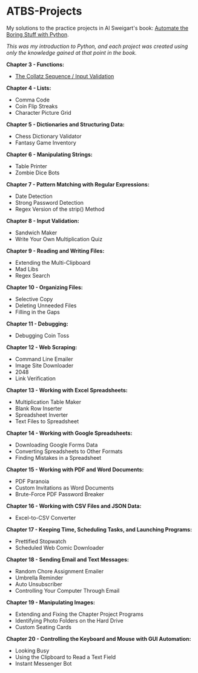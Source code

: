 # ATBS-Projects
My solutions to the practice projects in Al Sweigart's book: [Automate the Boring Stuff with Python](https://automatetheboringstuff.com).

_This was my introduction to Python, and each project was created using only the knowledge gained at that point in the book._

**Chapter 3 - Functions:**
* [The Collatz Sequence / Input Validation](https://github.com/JustDanHam/ATBS-Projects/blob/main/collatz.py)

**Chapter 4 - Lists:**
* Comma Code
* Coin Flip Streaks
* Character Picture Grid

**Chapter 5 - Dictionaries and Structuring Data:**
* Chess Dictionary Validator
* Fantasy Game Inventory

**Chapter 6 - Manipulating Strings:**
* Table Printer
* Zombie Dice Bots

**Chapter 7 - Pattern Matching with Regular Expressions:**
* Date Detection
* Strong Password Detection
* Regex Version of the strip() Method

**Chapter 8 - Input Validation:**
* Sandwich Maker
* Write Your Own Multiplication Quiz

**Chapter 9 - Reading and Writing Files:**
* Extending the Multi-Clipboard
* Mad Libs
* Regex Search

**Chapter 10 - Organizing Files:**
* Selective Copy
* Deleting Unneeded Files
* Filling in the Gaps

**Chapter 11 - Debugging:**
* Debugging Coin Toss

**Chapter 12 - Web Scraping:**
* Command Line Emailer
* Image Site Downloader
* 2048
* Link Verification

**Chapter 13 - Working with Excel Spreadsheets:**
* Multiplication Table Maker
* Blank Row Inserter
* Spreadsheet Inverter
* Text Files to Spreadsheet

**Chapter 14 - Working with Google Spreadsheets:**
* Downloading Google Forms Data
* Converting Spreadsheets to Other Formats
* Finding Mistakes in a Spreadsheet

**Chapter 15 - Working with PDF and Word Documents:**
* PDF Paranoia
* Custom Invitations as Word Documents
* Brute-Force PDF Password Breaker

**Chapter 16 - Working with CSV Files and JSON Data:**
* Excel-to-CSV Converter

**Chapter 17 - Keeping Time, Scheduling Tasks, and Launching Programs:**
* Prettified Stopwatch
* Scheduled Web Comic Downloader

**Chapter 18 - Sending Email and Text Messages:**
* Random Chore Assignment Emailer
* Umbrella Reminder
* Auto Unsubscriber
* Controlling Your Computer Through Email

**Chapter 19 - Manipulating Images:**
* Extending and Fixing the Chapter Project Programs
* Identifying Photo Folders on the Hard Drive
* Custom Seating Cards

**Chapter 20 - Controlling the Keyboard and Mouse with GUI Automation:**
* Looking Busy
* Using the Clipboard to Read a Text Field
* Instant Messenger Bot
